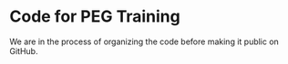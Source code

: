 # Code for PEG Training

We are in the process of organizing the code before making it public on GitHub.
